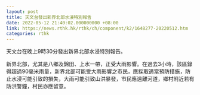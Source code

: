 ```yaml
---
layout: post
title: 天文台發出新界北部水浸特別報告
date: 2022-05-12 21:40:02.000000000 +08:00
link: https://news.rthk.hk/rthk/ch/component/k2/1648277-20220512.htm
categories: rthk
---
```


天文台在晚上9時30分發出新界北部水浸特別報告。

新界北部，尤其是八鄉及錦田、上水一帶，正受大雨影響。在過去3小時，該區錄得超過90毫米雨量，新界北部可能受大雨影響之市民，應採取適當預防措施，防止水浸可能引致的損失，大雨可能引致山洪暴發，市民應遠離河道，鄉村附近若有防洪警鐘，村民亦應留意。

